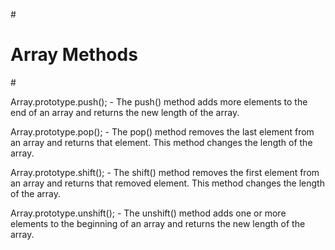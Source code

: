 #<h1>Array Methods</h1>#

Array.prototype.push(); - The push() method adds more elements to the end of an array and returns the new length of the array.

Array.prototype.pop(); - The pop() method removes the last element from an array and returns that element. This method changes the length of the array.

Array.prototype.shift(); - The shift() method removes the first element from an array and returns that removed element. This method changes the length of the array.

Array.prototype.unshift(); - The unshift() method adds one or more elements to the beginning of an array and returns the new length of the array.
